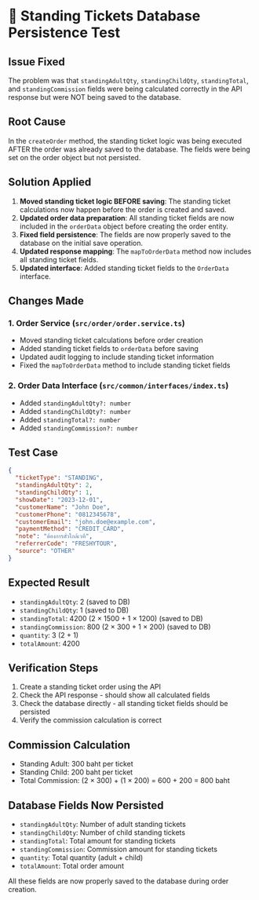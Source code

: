 # 🎫 Standing Tickets Database Persistence Test

## Issue Fixed
The problem was that `standingAdultQty`, `standingChildQty`, `standingTotal`, and `standingCommission` fields were being calculated correctly in the API response but were NOT being saved to the database.

## Root Cause
In the `createOrder` method, the standing ticket logic was being executed AFTER the order was already saved to the database. The fields were being set on the order object but not persisted.

## Solution Applied
1. **Moved standing ticket logic BEFORE saving**: The standing ticket calculations now happen before the order is created and saved.
2. **Updated order data preparation**: All standing ticket fields are now included in the `orderData` object before creating the order entity.
3. **Fixed field persistence**: The fields are now properly saved to the database on the initial save operation.
4. **Updated response mapping**: The `mapToOrderData` method now includes all standing ticket fields.
5. **Updated interface**: Added standing ticket fields to the `OrderData` interface.

## Changes Made

### 1. Order Service (`src/order/order.service.ts`)
- Moved standing ticket calculations before order creation
- Added standing ticket fields to `orderData` before saving
- Updated audit logging to include standing ticket information
- Fixed the `mapToOrderData` method to include standing ticket fields

### 2. Order Data Interface (`src/common/interfaces/index.ts`)
- Added `standingAdultQty?: number`
- Added `standingChildQty?: number`
- Added `standingTotal?: number`
- Added `standingCommission?: number`

## Test Case
```json
{
  "ticketType": "STANDING",
  "standingAdultQty": 2,
  "standingChildQty": 1,
  "showDate": "2023-12-01",
  "customerName": "John Doe",
  "customerPhone": "0812345678",
  "customerEmail": "john.doe@example.com",
  "paymentMethod": "CREDIT_CARD",
  "note": "ต้องการตั๋วใกล้เวที",
  "referrerCode": "FRESHYTOUR",
  "source": "OTHER"
}
```

## Expected Result
- `standingAdultQty`: 2 (saved to DB)
- `standingChildQty`: 1 (saved to DB)
- `standingTotal`: 4200 (2 × 1500 + 1 × 1200) (saved to DB)
- `standingCommission`: 800 (2 × 300 + 1 × 200) (saved to DB)
- `quantity`: 3 (2 + 1)
- `totalAmount`: 4200

## Verification Steps
1. Create a standing ticket order using the API
2. Check the API response - should show all calculated fields
3. Check the database directly - all standing ticket fields should be persisted
4. Verify the commission calculation is correct

## Commission Calculation
- Standing Adult: 300 baht per ticket
- Standing Child: 200 baht per ticket
- Total Commission: (2 × 300) + (1 × 200) = 600 + 200 = 800 baht

## Database Fields Now Persisted
- `standingAdultQty`: Number of adult standing tickets
- `standingChildQty`: Number of child standing tickets  
- `standingTotal`: Total amount for standing tickets
- `standingCommission`: Commission amount for standing tickets
- `quantity`: Total quantity (adult + child)
- `totalAmount`: Total order amount

All these fields are now properly saved to the database during order creation.
